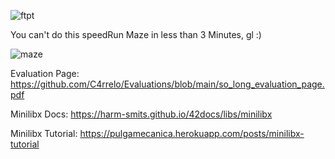 ![ftpt](https://github.com/C4rrelo/so_long/assets/113292868/965ad5f5-eb89-495b-9b52-10c055a5ba2d)

You can't do this speedRun Maze in less than 3 Minutes, gl :)

![maze](https://user-images.githubusercontent.com/113292868/236808608-ed0e0b5e-6c18-47b0-9bc5-19312b6692c6.png)

Evaluation Page: https://github.com/C4rrelo/Evaluations/blob/main/so_long_evaluation_page.pdf

Minilibx Docs: https://harm-smits.github.io/42docs/libs/minilibx

Minilibx Tutorial: https://pulgamecanica.herokuapp.com/posts/minilibx-tutorial
